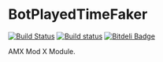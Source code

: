 BotPlayedTimeFaker
==================
[![Build Status](https://travis-ci.org/Arkshine/BotPlayedTimeFaker.svg?branch=master)](https://travis-ci.org/Arkshine/BotPlayedTimeFaker) [![Build status](https://ci.appveyor.com/api/projects/status/f9jtyyxq0yog07gd/branch/master?svg=true)](https://ci.appveyor.com/project/Arkshine/botplayedtimefaker/branch/master) [![Bitdeli Badge](https://d2weczhvl823v0.cloudfront.net/Arkshine/botplayedtimefaker/trend.png)](https://bitdeli.com/free "Bitdeli Badge")

AMX Mod X Module.
